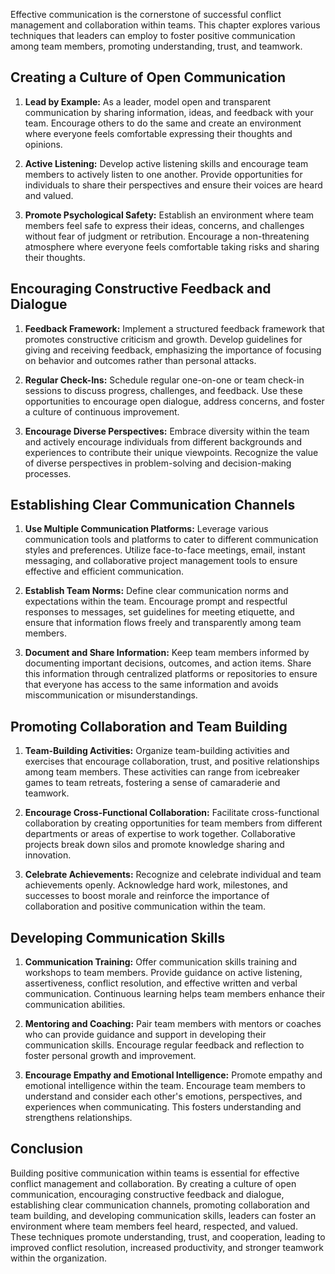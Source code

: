 
Effective communication is the cornerstone of successful conflict management and collaboration within teams. This chapter explores various techniques that leaders can employ to foster positive communication among team members, promoting understanding, trust, and teamwork.

**Creating a Culture of Open Communication**
--------------------------------------------

1. **Lead by Example:** As a leader, model open and transparent communication by sharing information, ideas, and feedback with your team. Encourage others to do the same and create an environment where everyone feels comfortable expressing their thoughts and opinions.

2. **Active Listening:** Develop active listening skills and encourage team members to actively listen to one another. Provide opportunities for individuals to share their perspectives and ensure their voices are heard and valued.

3. **Promote Psychological Safety:** Establish an environment where team members feel safe to express their ideas, concerns, and challenges without fear of judgment or retribution. Encourage a non-threatening atmosphere where everyone feels comfortable taking risks and sharing their thoughts.

**Encouraging Constructive Feedback and Dialogue**
--------------------------------------------------

1. **Feedback Framework:** Implement a structured feedback framework that promotes constructive criticism and growth. Develop guidelines for giving and receiving feedback, emphasizing the importance of focusing on behavior and outcomes rather than personal attacks.

2. **Regular Check-Ins:** Schedule regular one-on-one or team check-in sessions to discuss progress, challenges, and feedback. Use these opportunities to encourage open dialogue, address concerns, and foster a culture of continuous improvement.

3. **Encourage Diverse Perspectives:** Embrace diversity within the team and actively encourage individuals from different backgrounds and experiences to contribute their unique viewpoints. Recognize the value of diverse perspectives in problem-solving and decision-making processes.

**Establishing Clear Communication Channels**
---------------------------------------------

1. **Use Multiple Communication Platforms:** Leverage various communication tools and platforms to cater to different communication styles and preferences. Utilize face-to-face meetings, email, instant messaging, and collaborative project management tools to ensure effective and efficient communication.

2. **Establish Team Norms:** Define clear communication norms and expectations within the team. Encourage prompt and respectful responses to messages, set guidelines for meeting etiquette, and ensure that information flows freely and transparently among team members.

3. **Document and Share Information:** Keep team members informed by documenting important decisions, outcomes, and action items. Share this information through centralized platforms or repositories to ensure that everyone has access to the same information and avoids miscommunication or misunderstandings.

**Promoting Collaboration and Team Building**
---------------------------------------------

1. **Team-Building Activities:** Organize team-building activities and exercises that encourage collaboration, trust, and positive relationships among team members. These activities can range from icebreaker games to team retreats, fostering a sense of camaraderie and teamwork.

2. **Encourage Cross-Functional Collaboration:** Facilitate cross-functional collaboration by creating opportunities for team members from different departments or areas of expertise to work together. Collaborative projects break down silos and promote knowledge sharing and innovation.

3. **Celebrate Achievements:** Recognize and celebrate individual and team achievements openly. Acknowledge hard work, milestones, and successes to boost morale and reinforce the importance of collaboration and positive communication within the team.

**Developing Communication Skills**
-----------------------------------

1. **Communication Training:** Offer communication skills training and workshops to team members. Provide guidance on active listening, assertiveness, conflict resolution, and effective written and verbal communication. Continuous learning helps team members enhance their communication abilities.

2. **Mentoring and Coaching:** Pair team members with mentors or coaches who can provide guidance and support in developing their communication skills. Encourage regular feedback and reflection to foster personal growth and improvement.

3. **Encourage Empathy and Emotional Intelligence:** Promote empathy and emotional intelligence within the team. Encourage team members to understand and consider each other's emotions, perspectives, and experiences when communicating. This fosters understanding and strengthens relationships.

**Conclusion**
--------------

Building positive communication within teams is essential for effective conflict management and collaboration. By creating a culture of open communication, encouraging constructive feedback and dialogue, establishing clear communication channels, promoting collaboration and team building, and developing communication skills, leaders can foster an environment where team members feel heard, respected, and valued. These techniques promote understanding, trust, and cooperation, leading to improved conflict resolution, increased productivity, and stronger teamwork within the organization.
